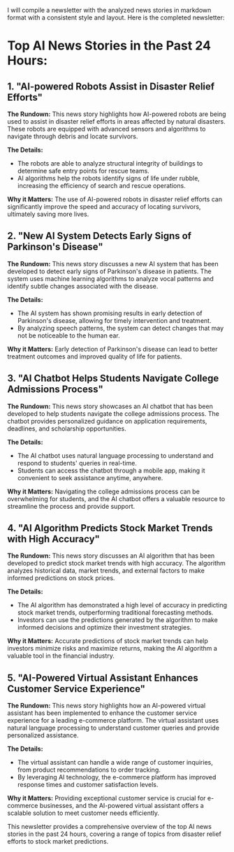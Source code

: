 I will compile a newsletter with the analyzed news stories in markdown format with a consistent style and layout. Here is the completed newsletter:

# Top AI News Stories in the Past 24 Hours:

## 1. "AI-powered Robots Assist in Disaster Relief Efforts"

**The Rundown:**
This news story highlights how AI-powered robots are being used to assist in disaster relief efforts in areas affected by natural disasters. These robots are equipped with advanced sensors and algorithms to navigate through debris and locate survivors.

**The Details:**
- The robots are able to analyze structural integrity of buildings to determine safe entry points for rescue teams.
- AI algorithms help the robots identify signs of life under rubble, increasing the efficiency of search and rescue operations.

**Why it Matters:**
The use of AI-powered robots in disaster relief efforts can significantly improve the speed and accuracy of locating survivors, ultimately saving more lives.

## 2. "New AI System Detects Early Signs of Parkinson's Disease"

**The Rundown:**
This news story discusses a new AI system that has been developed to detect early signs of Parkinson's disease in patients. The system uses machine learning algorithms to analyze vocal patterns and identify subtle changes associated with the disease.

**The Details:**
- The AI system has shown promising results in early detection of Parkinson's disease, allowing for timely intervention and treatment.
- By analyzing speech patterns, the system can detect changes that may not be noticeable to the human ear.

**Why it Matters:**
Early detection of Parkinson's disease can lead to better treatment outcomes and improved quality of life for patients.

## 3. "AI Chatbot Helps Students Navigate College Admissions Process"

**The Rundown:**
This news story showcases an AI chatbot that has been developed to help students navigate the college admissions process. The chatbot provides personalized guidance on application requirements, deadlines, and scholarship opportunities.

**The Details:**
- The AI chatbot uses natural language processing to understand and respond to students' queries in real-time.
- Students can access the chatbot through a mobile app, making it convenient to seek assistance anytime, anywhere.

**Why it Matters:**
Navigating the college admissions process can be overwhelming for students, and the AI chatbot offers a valuable resource to streamline the process and provide support.

## 4. "AI Algorithm Predicts Stock Market Trends with High Accuracy"

**The Rundown:**
This news story discusses an AI algorithm that has been developed to predict stock market trends with high accuracy. The algorithm analyzes historical data, market trends, and external factors to make informed predictions on stock prices.

**The Details:**
- The AI algorithm has demonstrated a high level of accuracy in predicting stock market trends, outperforming traditional forecasting methods.
- Investors can use the predictions generated by the algorithm to make informed decisions and optimize their investment strategies.

**Why it Matters:**
Accurate predictions of stock market trends can help investors minimize risks and maximize returns, making the AI algorithm a valuable tool in the financial industry.

## 5. "AI-Powered Virtual Assistant Enhances Customer Service Experience"

**The Rundown:**
This news story highlights how an AI-powered virtual assistant has been implemented to enhance the customer service experience for a leading e-commerce platform. The virtual assistant uses natural language processing to understand customer queries and provide personalized assistance.

**The Details:**
- The virtual assistant can handle a wide range of customer inquiries, from product recommendations to order tracking.
- By leveraging AI technology, the e-commerce platform has improved response times and customer satisfaction levels.

**Why it Matters:**
Providing exceptional customer service is crucial for e-commerce businesses, and the AI-powered virtual assistant offers a scalable solution to meet customer needs efficiently.

This newsletter provides a comprehensive overview of the top AI news stories in the past 24 hours, covering a range of topics from disaster relief efforts to stock market predictions.